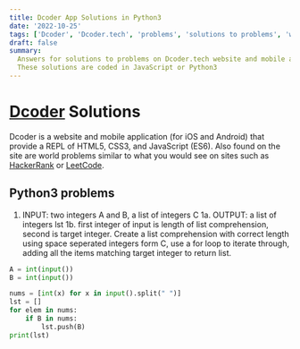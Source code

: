 ```yaml
---
title: Dcoder App Solutions in Python3
date: '2022-10-25'
tags: ['Dcoder', 'Dcoder.tech', 'problems', 'solutions to problems', 'word problems', 'python']
draft: false
summary:
  Answers for solutions to problems on Dcoder.tech website and mobile application for iOS and Android.
  These solutions are coded in JavaScript or Python3
---
```


# [Dcoder](https://dcoder.tech) Solutions

Dcoder is a website and mobile application (for iOS and Android) that provide a REPL of HTML5, CSS3, and JavaScript (ES6). Also found on the site are world problems similar to what you would see on sites such as [HackerRank](https://www.hackerrank.com/) or [LeetCode](https://www.leetcode.com).

## Python3 problems

1. INPUT: two integers A and B, a list of integers C
   1a. OUTPUT: a list of integers lst
   1b. first integer of input is length of list comprehension, second is target integer. Create a list comprehension with correct length using space seperated integers form C, use a for loop to iterate through, adding all the items matching target integer to return list.

```python
A = int(input())
B = int(input())

nums = [int(x) for x in input().split(" ")]
lst = []
for elem in nums:
    if B in nums:
        lst.push(B)
print(lst)
```
